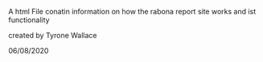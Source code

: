 A html File conatin information on how the rabona report site works and ist functionality

created by Tyrone Wallace

06/08/2020